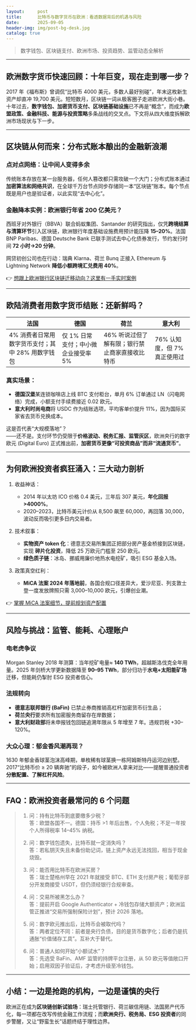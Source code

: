 ```yaml
---
layout:     post
title:      比特币与数字货币在欧洲：看透数据背后的机遇与风险
date:       2025-09-05
header-img: img/post-bg-desk.jpg
catalog: true
---
```


> 数字钱包、区块链支付、欧洲市场、投资趋势、监管动态全解析

---

## 欧洲数字货币快速回顾：十年巨变，现在走到哪一步？

2017 年《福布斯》曾调侃“比特币 4000 美元，多数人最好别碰”，年末这枚新生资产却直冲 19,700 美元。短短数月，区块链一词从极客圈子走进欧洲大街小巷。十年过去，**数字钱包、加密货币支付、区块链基础设施**已不再是“概念”，而成为**欧盟政策、金融科技、能源与投资策略**多条战线的交叉点。下文将从四大维度拆解欧洲市场现状与下一步。

---

## 区块链从何而来：分布式账本酿出的金融新浪潮

### 点对点网络：让中间人变得多余  
传统账本存放在某一台服务器，任何人篡改都只需攻破一个大门；分布式账本通过**加密算法和网络共识**，在全球千万台节点同步存储同一本“区块链”账本。每个节点既是用户也是验证者，以此实现“去中心化”。

### 金融降本实例：欧洲银行年省 200 亿美元？  
西班牙对外银行（BBVA）联合蚂蚁集团、Santander 的研究指出，仅凭**跨境结算与清算环节**引入区块链，欧洲银行年度基础设施费用预计能压降 **15–20%**。法国 BNP Paribas、德国 Deutsche Bank 已联手测试去中心化债券发行，节约发行时间 **72 小时→20 分钟**。  

网贷初创公司也在行动：瑞典 Klarna、荷兰 Bunq 正接入 Ethereum 与 Lightning Network **降低小额跨境汇兑费用 40%**。  

👉 [想跟上欧洲银行区块链迁移动向？这里有一手实时案例](https://okxdog.com/)

---

## 欧陆消费者用数字货币结账：还新鲜吗？

| 法国 | 德国 | 荷兰 | 意大利 |
|----|----|----|----|
| 4% 消费者日常用数字货币支付；其中 28% 用数字钱包 | 仅 1% 日常支付；中小微企业接受率 5% | 46% 听说过但了解有限；银行禁止商家直接收比特币 | 76% 认知度，但 7% 真正使用过 |

### 真实场景：  
- **德国汉堡**某连锁咖啡店上线 BTC 支付柜台，单月 6% 订单通过 LN（闪电网络）完成，小额支付手续费接近 0.02 欧元。  
- **意大利时尚电商**将 USDC 作为结账选项，平均客单价提升 11%，因为国际买家省去货币兑换成本。  

这是否代表“大规模落地”？  
——还不是。支付环节仍受限于**价格波动、税务汇报、监管灰区**，欧洲央行的数字欧元 (Digital Euro) 正式推出前，**加密货币更像“可投资商品”而非“流通货币”**。

---

## 为何欧洲投资者疯狂涌入：三大动力剖析

1. 收益神话：  
   - 2014 年以太坊 ICO 价格 0.4 美元，三年后 307 美元，**年化回报 >4000%**。  
   - 2020–2023，比特币美元计价从 8,500 飙至 60,000，再回落 30,000，波动反而吸引更多日内交易者。

2. 技术叙事：  
   - **实物资产 token 化**：德意志交易所集团正把部分房产基金桥接到区块链，实现 **碎片化投资**，降低 25 万欧元门槛至 250 欧元。  
   - **绿色质子链**：冰岛、挪威用廉价地热水电挖矿，吸引 ESG 基金入场。

3. 政策真空红利：  
   - **MiCA 法案 2024 年落地前**，各国合规口径差异大，爱沙尼亚、列支敦士登一度发放牌照只需 3,000–10,000 欧元，引爆创业潮。  

👉 [掌握 MiCA 法案细节，提前规划资产配置](https://okxdog.com/)

---

## 风险与挑战：监管、能耗、心理账户

### 电老虎争议  
Morgan Stanley 2018 年测算：当年挖矿电量≈ **140 TWh**，超越斯洛伐克全年用量。2025 年剑桥大学更新数据降至 **90–95 TWh**，部分归功于**水电+太阳能矿场**迁移，但能耗仍掣肘 ESG 投资者信心。

### 法规转向  
- **德意志联邦银行 (BaFin)** 已禁止券商推销高杠杆加密货币衍生品；  
- **荷兰央行**要求所有加密服务商留存在岸数据；  
- **意大利财政部**将未申报钱包回链追溯年限从 5 年增至 7 年。违规罚税 +30–120%。

### 大众心理：郁金香风潮再现？  
1630 年郁金香球茎泡沫高峰期，单枚稀有球茎换一栋阿姆斯特丹运河边别墅。2017“比特币价 ≥ 20 辆奔驰”的段子，如今被欧洲人拿来对比——提醒普通投资者**分散配置、了解杠杆风险**。

---

## FAQ：欧洲投资者最常问的 6 个问题

> 1. 问：持有比特币到底要缴多少税？  
> 答：欧盟各国不一。德国：持币 >1 年后出售，个人免税；不足一年按个人所得税率 14–45% 纳税。  
>   
> 2. 问：数字钱包遗失，比特币就一定消失吗？  
> 答：若私钥灭失且未备份助记词，链上资产永远无法找回，相当于现金烧毁。  
>   
> 3. 问：能否用比特币在欧洲买房？  
> 答：瑞士楚格州早在 2021 年就接受 BTC、ETH 支付房产税；葡萄牙部分开发商接受 USDT，但仍须经银行合规审查。  
>   
> 4. 问：交易所被黑怎么办？  
> 答：提前开启 Google Authenticator + 冷钱包存储大额资产；欧洲监管正推进“交易所强制保险计划”，预计 2026 落地。  
>   
> 5. 问：数字欧元推出后，比特币会被取代吗？  
> 答：两者定位不同：前者是央行负债，目的是货币数字化；后者仍是抗通胀“价值储存工具”。互补大于替代。  
>   
> 6. 问：普通人如何开始“小额试水”？  
> 答：先选受 BaFin、AMF 监管的持牌平台注册，从 50 欧元等值敞口开始；启用双因子验证后，才考虑升级至冷钱包。

---

## 小结：一边是抢跑的机构，一边是谨慎的央行

欧洲正在成为**区块链创新试验场**：瑞士托管银行、荷兰碳信用链、法国房产代币化，每一项都在改写传统金融工作流程；而**欧洲央行、税务局、ESG 投资者**的同步警醒，又让“野蛮生长”话题终结于理性边界。